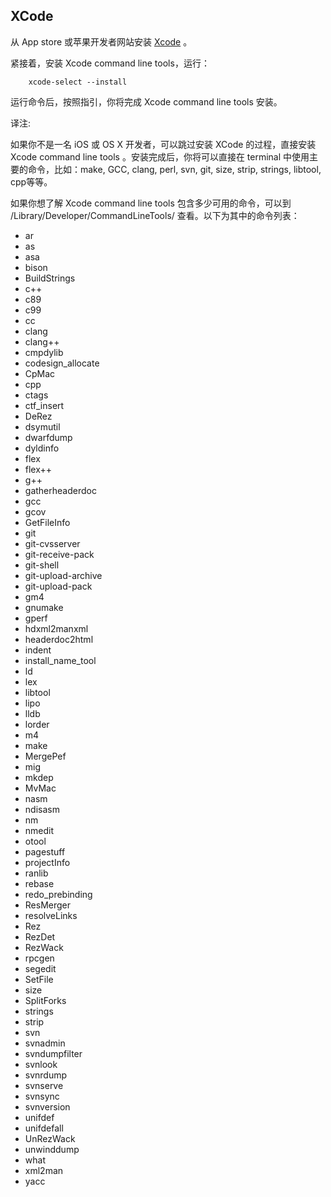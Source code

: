 ## XCode  

从 App store 或苹果开发者网站安装 [Xcode](https://developer.apple.com/xcode/) 。

紧接着，安装 Xcode command line tools，运行：
  
```
    xcode-select --install  
```  

运行命令后，按照指引，你将完成 Xcode command line tools 安装。

译注:

如果你不是一名 iOS 或 OS X 开发者，可以跳过安装 XCode 的过程，直接安装 Xcode command line tools 。安装完成后，你将可以直接在 terminal 中使用主要的命令，比如：make, GCC, clang, perl, svn, git, size, strip, strings, libtool, cpp等等。

如果你想了解 Xcode command line tools 包含多少可用的命令，可以到 /Library/Developer/CommandLineTools/ 查看。以下为其中的命令列表：

- ar
- as
- asa
- bison
- BuildStrings
- c++
- c89
- c99
- cc
- clang
- clang++
- cmpdylib
- codesign_allocate
- CpMac
- cpp
- ctags
- ctf_insert
- DeRez
- dsymutil
- dwarfdump
- dyldinfo
- flex
- flex++
- g++
- gatherheaderdoc
- gcc
- gcov
- GetFileInfo
- git
- git-cvsserver
- git-receive-pack
- git-shell
- git-upload-archive
- git-upload-pack
- gm4
- gnumake
- gperf
- hdxml2manxml
- headerdoc2html
- indent
- install_name_tool
- ld
- lex
- libtool
- lipo
- lldb
- lorder
- m4
- make
- MergePef
- mig
- mkdep
- MvMac
- nasm
- ndisasm
- nm
- nmedit
- otool
- pagestuff
- projectInfo
- ranlib
- rebase
- redo_prebinding
- ResMerger
- resolveLinks
- Rez
- RezDet
- RezWack
- rpcgen
- segedit
- SetFile
- size
- SplitForks
- strings
- strip
- svn
- svnadmin
- svndumpfilter
- svnlook
- svnrdump
- svnserve
- svnsync
- svnversion
- unifdef
- unifdefall
- UnRezWack
- unwinddump
- what
- xml2man
- yacc